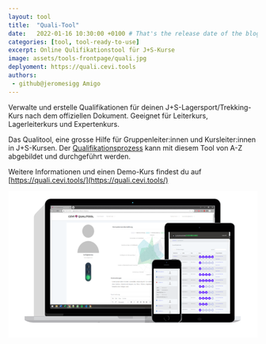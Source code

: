 ```yaml
---
layout: tool
title:  "Quali-Tool"
date:   2022-01-16 10:30:00 +0100 # That's the release date of the blog entry
categories: [tool, tool-ready-to-use]
excerpt: Online Qulifikationstool für J+S-Kurse
image: assets/tools-frontpage/quali.jpg
deplyoment: https://quali.cevi.tools
authors:
 - github@jeromesigg Amigo
---
```


Verwalte und erstelle Qualifikationen für deinen J+S-Lagersport/Trekking-Kurs nach dem offiziellen Dokument. Geeignet für Leiterkurs, Lagerleiterkurs und Expertenkurs.

Das Qualitool, eine grosse Hilfe für Gruppenleiter:innen und Kursleiter:innen in J+S-Kursen. Der [Qualifikationsprozess](https://padlet.com/bollersimon/Bookmarks) kann mit diesem Tool von A-Z abgebildet und durchgeführt werden.

Weitere Informationen und einen Demo-Kurs findest du auf [https://quali.cevi.tools/](https://quali.cevi.tools/)

![Qualitool Banner](/assets/qualitool.png)